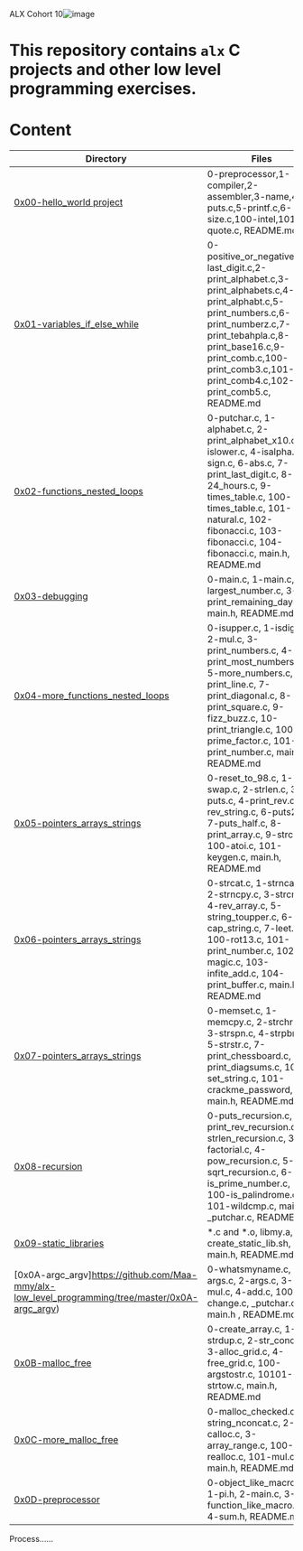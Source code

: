 ALX Cohort 10![image](https://user-images.githubusercontent.com/105258746/189962379-f8aca8d6-0a1b-4367-8360-af2dd481734e.png)

# This repository contains `alx` C projects and other low level programming exercises.

# Content
Directory | Files
--------- | -----
[0x00-hello_world project](https://github.com/Maa-mmy/alx-low_level_programming/tree/master/0x00-hello_world) | 0-preprocessor,1-compiler,2-assembler,3-name,4-puts.c,5-printf.c,6-size.c,100-intel,101-quote.c, README.md
[0x01-variables_if_else_while](https://github.com/Maa-mmy/alx-low_level_programming/tree/master/0x01-variables_if_else_while) | 0-positive_or_negative.c,1-last_digit.c,2-print_alphabet.c,3-print_alphabets.c,4-print_alphabt.c,5-print_numbers.c,6-print_numberz.c,7-print_tebahpla.c,8-print_base16.c,9-print_comb.c,100-print_comb3.c,101-print_comb4.c,102-print_comb5.c, README.md
[0x02-functions_nested_loops](https://github.com/Maa-mmy/alx-low_level_programming/tree/master/0x02-functions_nested_loops) | 0-putchar.c, 1-alphabet.c, 2-print_alphabet_x10.c, 3-islower.c, 4-isalpha.c, 5-sign.c, 6-abs.c, 7-print_last_digit.c, 8-24_hours.c, 9-times_table.c, 100-times_table.c, 101-natural.c, 102-fibonacci.c, 103-fibonacci.c, 104-fibonacci.c, main.h, README.md
[0x03-debugging](https://github.com/Maa-mmy/alx-low_level_programming/tree/master/0x03-debugging) | 0-main.c, 1-main.c, 2-largest_number.c, 3-print_remaining_days.c, main.h, README.md
[0x04-more_functions_nested_loops](https://github.com/Maa-mmy/alx-low_level_programming/tree/master/0x04-more_functions_nested_loops) | 0-isupper.c, 1-isdigit.c, 2-mul.c, 3-print_numbers.c, 4-print_most_numbers.c, 5-more_numbers.c, 6-print_line.c, 7-print_diagonal.c, 8-print_square.c, 9-fizz_buzz.c, 10-print_triangle.c, 100-prime_factor.c, 101-print_number.c, main.h, README.md
[0x05-pointers_arrays_strings](https://github.com/Maa-mmy/alx-low_level_programming/tree/master/0x05-pointers_arrays_strings) | 0-reset_to_98.c, 1-swap.c, 2-strlen.c, 3-puts.c, 4-print_rev.c, 5-rev_string.c, 6-puts2.c, 7-puts_half.c, 8-print_array.c, 9-strcpy.c, 100-atoi.c, 101-keygen.c, main.h,  README.md
[0x06-pointers_arrays_strings](https://github.com/Maa-mmy/alx-low_level_programming/tree/master/0x06-pointers_arrays_strings) | 0-strcat.c, 1-strncat.c, 2-strncpy.c, 3-strcmp.c, 4-rev_array.c, 5-string_toupper.c, 6-cap_string.c, 7-leet.c, 100-rot13.c, 101-print_number.c, 102-magic.c, 103-infite_add.c, 104-print_buffer.c, main.h, README.md
[0x07-pointers_arrays_strings](https://github.com/Maa-mmy/alx-low_level_programming/tree/master/0x07-pointers_arrays_strings) | 0-memset.c, 1-memcpy.c, 2-strchr.c, 3-strspn.c, 4-strpbrk.c, 5-strstr.c, 7-print_chessboard.c, 8-print_diagsums.c, 100-set_string.c, 101-crackme_password, main.h, README.md
[0x08-recursion](https://github.com/Maa-mmy/alx-low_level_programming/tree/master/0x08-recursion) | 0-puts_recursion.c, 1-print_rev_recursion.c, 2-strlen_recursion.c, 3-factorial.c, 4-pow_recursion.c, 5-sqrt_recursion.c, 6-is_prime_number.c, 100-is_palindrome.c, 101-wildcmp.c, main.h, _putchar.c, README.md
[0x09-static_libraries](https://github.com/Maa-mmy/alx-low_level_programming/tree/master/0x09-static_libraries) | *.c and *.o, libmy.a, create_static_lib.sh, main.h, README.md
[0x0A-argc_argv]https://github.com/Maa-mmy/alx-low_level_programming/tree/master/0x0A-argc_argv) | 0-whatsmyname.c, 1-args.c, 2-args.c, 3-mul.c, 4-add.c, 100-change.c, _putchar.c, main.h , README.md
[0x0B-malloc_free](https://github.com/Maa-mmy/alx-low_level_programming/tree/master/0x0B-malloc_free) | 0-create_array.c, 1-strdup.c, 2-str_concat.c, 3-alloc_grid.c, 4-free_grid.c, 100-argstostr.c, 10101-strtow.c, main.h, README.md
[0x0C-more_malloc_free](https://github.com/Maa-mmy/alx-low_level_programming/tree/master/0x0C-more_malloc_free) | 0-malloc_checked.c, 1-string_nconcat.c, 2-calloc.c, 3-array_range.c, 100-realloc.c, 101-mul.c, main.h, README.md
[0x0D-preprocessor](https://github.com/Maa-mmy/alx-low_level_programming/tree/master/0x0D-preprocessor) | 0-object_like_macro.h, 1-pi.h, 2-main.c, 3-function_like_macro.h, 4-sum.h, README.md

Process......
